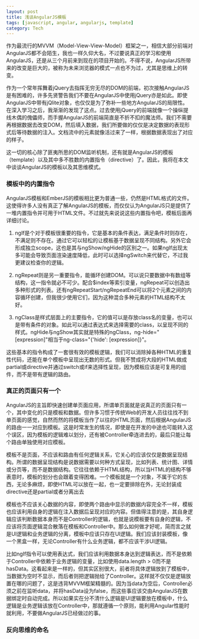 ```yaml
---
layout: post
title: 浅谈AngularJS模板
tags: [javascript, angular, angularjs, template]
category: Tech
---
```


作为最流行的MVVM（Model-View-View-Model）框架之一，相信大部分前端对AngularJS都不会陌生，我也一样久仰大名，不过要说真正的学习和使用AngularJS，还是从三个月前来到现在的项目开始的。不得不说，AngularJS所带来的改变是巨大的，被称为未来浏览器的模式一点也不为过，尤其是思维上的转变。

作为一个常年挥舞着jQuery去指挥无穷无尽的DOM的前端，初次接触AngularJS是有困难的，许多先贤警告我们不要在AngularJS中使用jQuery亦是如此。即使AngularJS中带有jQlite对象，也仅仅是为了弥补一些地方AngularJS的局限性。在深入学习之后，我渐渐的发现了这点。过去使用jQuery的前端就像一个操纵提线木偶的傀儡师，而手握AngularJS的前端简直是不折不扣的魔法师。我们不需要再根据数据去改变DOM，然后填入数据，我们所要做的仅仅是决定数据的表现形式后等待数据的注入。文档流中的元素就像活过来了一样，根据数据表现出了对应的样子。

这一切的核心除了匪夷所思的DOM监听机制，还有就是AngularJS的模板（template）以及其中多不胜数的内置指令（directive）了。因此，我将在本文中谈谈AngularJS的模板以及其思维模式。
<!-- more -->

### 模板中的内置指令

AngularJS模板和EmberJS的模板相比更为普通一些，仍然是HTML格式的文件。这使得许多人没有真正了解AngularJS的模板，而仅仅认为AngularJS只是提供了一堆内置指令并可用于HTML文件。不过就先来说说这些内置指令吧，模板后面再详细讨论。

1. ngIf是个对于模板很重要的指令，它是基本的条件表达，满足条件时则存在，不满足则不存在。通过它可以轻松的让模板基于数据呈现不同结构。另外它会形成独立scope，这也是其与ngShow/ngHide的区别之一。如果ngIf出现太多可能会导致页面渲染速度降低，此时可以选择ngSwitch来代替它，不过我更建议检查你的逻辑。


1. ngRepeat则是另一重要指令，能循环创建DOM。可以说只要数据中有数组等结构，这一指令就必不可少。配合$index等索引变量，ngRepeat可以创造出多种形式的列表。还有ngRepeatStart/ngRepeatEnd可以将2个元素之间的内容循环创建，但我很少使用它们，因为这种混合多种元素的HTML结构不太好。

1. ngClass是样式层面上的主要指令，它的值可以是存放class名的变量，也可以是带有条件的对象。如此可以通过表达式来选择需要的class，以呈现不同的样式。ngHide与ngShow其实就是特殊的ngClass，ng-hide="[expression]"相当于ng-class="{'hide': [expression]}"。

这些基本的指令构成了一套很有效的模板逻辑，我们可以消除掉各种HTML的重复性代码，还能在单个模板中呈现出无数的形式。但我不赞成将大段的HTML做成partial或directive并通过switch或if来选择性呈现，因为模板应该是可复用的组件，而不是带有逻辑的路由。


### 真正的页面只有一个

AngularJS的主旨即快速创建单页面应用，所谓单页面就是说真正的页面只有一个，其中变化的只是模板和数据。但许多习惯于传统Web的开发人员往往找不到单页面的感觉，自然而然的将模板当作了以往的HTML页面，然后根据AngularJS的路由一一对应到模板。这是时常发生的情况，即使是在开发的中途也可能转入这个误区，因为模板的逻辑难以划分，还有被Controller牵连进去的，最后只能让每个路由单独使用对应模板。

模板不是页面，不应该和路由有任何逻辑关系，它关心的应该仅仅是数据呈现结构。所谓的数据呈现结构是说数据需要以何种方式呈现，比如列表、统计图、详情或分页等，而不是数据结构。它往往依赖于HTML结构，所以当HTML的结构不够表意时，模板的划分也会跟着变得困难。一个模板就是一个对象，不属于它的东西，无论多麻烦，即使HTML可以放在一起，也一定要排除在外，无论封装成directive还是partial或者分离出去

模板也不应该关心数据的内容，即使两个路由中显示的数据内容完全不一样，模板也应该利用自身的逻辑在注入数据后呈现对应的内容。但值得注意的是，其自身逻辑应该判断数据本身而不是Controller的逻辑，也就是说模板要有自身的逻辑，不应该将页面逻辑混合散落在模板和Controller中。那么如何做才好呢，简而言之就是UI逻辑和业务逻辑的分离，模板中应该只存在UI逻辑。我们应该封装模板，像一个黑盒一样，无论Controller有什么业务逻辑，都不应该干涉UI逻辑。

比如ngIf指令可以使用表达式，我们应该利用数据本身达到逻辑表达，而不是依赖于Controller中依赖于业务逻辑的变量，比如使用data.length > 0而不是hasData。这看起来是一样的，但其实区别很大，前者将具体逻辑放到了模板中，当数据为空时不显示，而后者则把逻辑抛给了Controller。这样就不仅仅是逻辑放置在哪的问题了，这是违背MVVM框架精髓的。因为当data为空后，Controller必须之前在监听data，并将hasData设为false，而这些事应该交由AngularJS在数据绑定时自动完成。所以如果实在分不清什么逻辑是UI逻辑要放在模板中，什么逻辑是业务逻辑该放在Controller中，那就遵循一个原则，能利用Angular性能时就利用，不要做AngularJS已经做过的事。

### 反向思维的命名

